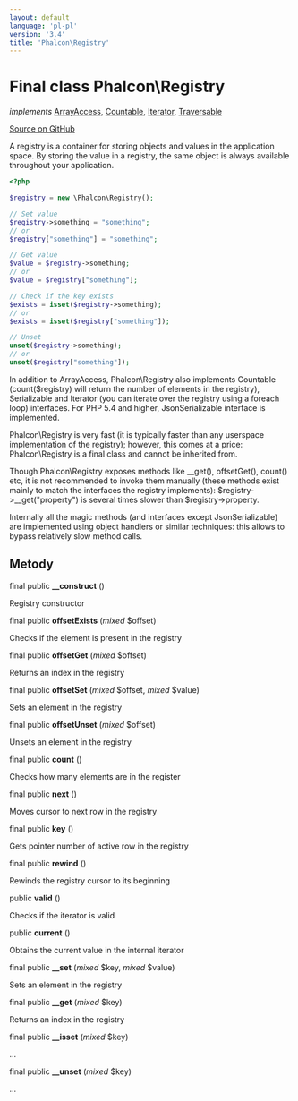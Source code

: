 ```yaml
---
layout: default
language: 'pl-pl'
version: '3.4'
title: 'Phalcon\Registry'
---
```


# Final class **Phalcon\Registry**

*implements* [ArrayAccess](http://php.net/manual/en/class.arrayaccess.php), [Countable](http://php.net/manual/en/class.countable.php), [Iterator](http://php.net/manual/en/class.iterator.php), [Traversable](http://php.net/manual/en/class.traversable.php)

<a href="https://github.com/phalcon/cphalcon/tree/v3.4.0/phalcon/registry.zep" class="btn btn-default btn-sm">Source on GitHub</a>

A registry is a container for storing objects and values in the application space. By storing the value in a registry, the same object is always available throughout your application.

```php
<?php

$registry = new \Phalcon\Registry();

// Set value
$registry->something = "something";
// or
$registry["something"] = "something";

// Get value
$value = $registry->something;
// or
$value = $registry["something"];

// Check if the key exists
$exists = isset($registry->something);
// or
$exists = isset($registry["something"]);

// Unset
unset($registry->something);
// or
unset($registry["something"]);

```

In addition to ArrayAccess, Phalcon\Registry also implements Countable (count($registry) will return the number of elements in the registry), Serializable and Iterator (you can iterate over the registry using a foreach loop) interfaces. For PHP 5.4 and higher, JsonSerializable interface is implemented.

Phalcon\Registry is very fast (it is typically faster than any userspace implementation of the registry); however, this comes at a price: Phalcon\Registry is a final class and cannot be inherited from.

Though Phalcon\Registry exposes methods like __get(), offsetGet(), count() etc, it is not recommended to invoke them manually (these methods exist mainly to match the interfaces the registry implements): $registry->__get("property") is several times slower than $registry->property.

Internally all the magic methods (and interfaces except JsonSerializable) are implemented using object handlers or similar techniques: this allows to bypass relatively slow method calls.

## Metody

final public **__construct** ()

Registry constructor

final public **offsetExists** (*mixed* $offset)

Checks if the element is present in the registry

final public **offsetGet** (*mixed* $offset)

Returns an index in the registry

final public **offsetSet** (*mixed* $offset, *mixed* $value)

Sets an element in the registry

final public **offsetUnset** (*mixed* $offset)

Unsets an element in the registry

final public **count** ()

Checks how many elements are in the register

final public **next** ()

Moves cursor to next row in the registry

final public **key** ()

Gets pointer number of active row in the registry

final public **rewind** ()

Rewinds the registry cursor to its beginning

public **valid** ()

Checks if the iterator is valid

public **current** ()

Obtains the current value in the internal iterator

final public **__set** (*mixed* $key, *mixed* $value)

Sets an element in the registry

final public **__get** (*mixed* $key)

Returns an index in the registry

final public **__isset** (*mixed* $key)

...

final public **__unset** (*mixed* $key)

...
